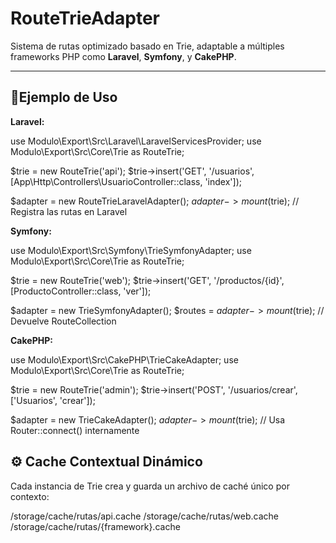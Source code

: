 # RouteTrieAdapter

Sistema de rutas optimizado basado en Trie, adaptable a múltiples frameworks PHP como **Laravel**, **Symfony**, y **CakePHP**.

---

## 🧪Ejemplo de Uso

**Laravel:**

use Modulo\Export\Src\Laravel\LaravelServicesProvider;
use Modulo\Export\Src\Core\Trie as RouteTrie;

$trie = new RouteTrie('api');
$trie->insert('GET', '/usuarios', [App\Http\Controllers\UsuarioController::class, 'index']);

$adapter = new RouteTrieLaravelAdapter();
$adapter->mount($trie); // Registra las rutas en Laravel

**Symfony:**

use Modulo\Export\Src\Symfony\TrieSymfonyAdapter;
use Modulo\Export\Src\Core\Trie as RouteTrie;

$trie = new RouteTrie('web');
$trie->insert('GET', '/productos/{id}', [ProductoController::class, 'ver']);

$adapter = new TrieSymfonyAdapter();
$routes = $adapter->mount($trie); // Devuelve RouteCollection

**CakePHP:**

use Modulo\Export\Src\CakePHP\TrieCakeAdapter;
use Modulo\Export\Src\Core\Trie as RouteTrie;

$trie = new RouteTrie('admin');
$trie->insert('POST', '/usuarios/crear', ['Usuarios', 'crear']);

$adapter = new TrieCakeAdapter();
$adapter->mount($trie); // Usa Router::connect() internamente

## ⚙️ Cache Contextual Dinámico

Cada instancia de Trie crea y guarda un archivo de caché único por contexto:

/storage/cache/rutas/api.cache
/storage/cache/rutas/web.cache
/storage/cache/rutas/{framework}.cache
